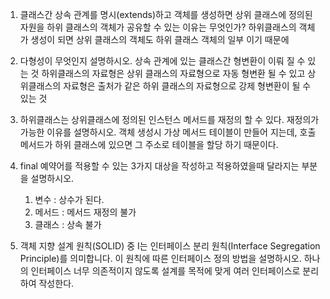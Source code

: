 1. 클래스간 상속 관계를 명시(extends)하고 객체를 생성하면 상위 클래스에
정의된 자원을 하위 클래스의 객체가 공유할 수 있는 이유는 무엇인가?
    하위클래스의 객체가 생성이 되면 상위 클래스의 객체도 하위 클래스 객체의
    일부 이기 때문에
    
2. 다형성이 무엇인지 설명하시오.
    상속 관계에 있는 클래스간 형변환이 이뤄 질 수 있는 것
    하위클래스의 자료형은 상위 클래스의 자료형으로 자동 형변환 될 수 있고
    상위클래스의 자료형은 출처가 같은 하위 클래스의 자료형으로 강제 형변환이 될
    수 있는 것

3. 하위클래스는 상위클래스에 정의된 인스턴스 메서드를 재정의 할 수 있다.
재정의가 가능한 이유를 설명하시오.
    객체 생성시 가상 메서드 테이블이 만들어 지는데, 호출 메서드가 하위
    클래스에 있으면 그 주소로 테이블을 할당 하기 때문이다.

4. final 예약어를 적용할 수 있는 3가지 대상을 작성하고 적용하였을때 달라지는
부분을 설명하시오.
    1) 변수 : 상수가 된다.
    2) 메서드 : 메서드 재정의 불가
    3) 클래스 : 상속 불가

5. 객체 지향 설계 원칙(SOLID) 중 I는 인터페이스 분리 원칙(Interface
Segregation Principle)를 의미합니다. 이 원칙에 따른 인터페이스 정의 방법을
설명하시오.
    하나의 인터페이스 너무 의존적이지 않도록 설계를 목적에 맞게 여러
    인터페이스로 분리하여 작성한다.
